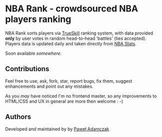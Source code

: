 # NBA Rank - crowdsourced NBA players ranking
NBA Rank sorts players via [TrueSkill](http://research.microsoft.com/en-us/projects/trueskill/)
ranking system, with data provided **only** by user votes in random head-to-head 'battles' (ties accepted).
Players data is updated daily and taken directly from [NBA Stats](http://stats.nba.com/).

Soon available *somewhere*.


## Contributions
Feel free to use, ask, fork, star, report bugs, fix them, suggest enhancements and point out any mistakes.

As you *may* have noticed I'm no frontend master,
so any improvements to HTML/CSS and UX in general are more then welcome : -)

## Authors
Developed and maintained by by [Paweł Adamczak](https://github.com/pawelad)
